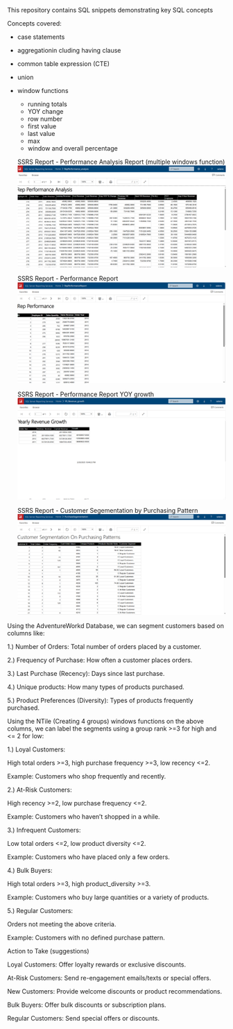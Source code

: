 This repository contains SQL snippets demonstrating key SQL concepts

Concepts covered:

- case statements
- aggregationin cluding having clause
- common table expression (CTE)
- union
- window functions

  - running totals
  - YOY change
  - row number
  - first value
  - last value
  - max
  - window and overall percentage

  SSRS Report - Performance Analysis Report (multiple windows function)
  ![Alt text](T-SQL/SSRS_Performance_analysis.png)

  SSRS Report - Performance Report
  ![Alt text](T-SQL/SSRS_Performance_Report.png)

  SSRS Report - Performance Report YOY growth
  ![Alt text](T-SQL/SSRS_Performance_YOY_growth.png)

  SSRS Report - Customer Segementation by Purchasing Pattern
  ![Alt text](T-SQL/Customer_Segement.png)

Using the AdventureWorkd Database, we can segment customers based on columns like:

1.) Number of Orders: Total number of orders placed by a customer.

2.) Frequency of Purchase: How often a customer places orders.

3.) Last Purchase (Recency): Days since last purchase.

4.) Unique products: How many types of products purchased.

5.) Product Preferences (Diversity): Types of products frequently purchased.

Using the NTile (Creating 4 groups) windows functions on the above columns,
we can label the segments using a group rank >=3 for high and <= 2 for low:

1.) Loyal Customers:

High total orders >=3, high purchase frequency >=3, low recency <=2.

Example: Customers who shop frequently and recently.

2.) At-Risk Customers:

High recency >=2, low purchase frequency <=2.

Example: Customers who haven’t shopped in a while.

3.) Infrequent Customers:

Low total orders <=2, low product diversity <=2.

Example: Customers who have placed only a few orders.

4.) Bulk Buyers:

High total orders >=3, high product_diversity >=3.

Example: Customers who buy large quantities or a variety of products.

5.) Regular Customers:

Orders not meeting the above criteria.

Example: Customers with no defined purchase pattern.

Action to Take (suggestions)

Loyal Customers: Offer loyalty rewards or exclusive discounts.

At-Risk Customers: Send re-engagement emails/texts or special offers.

New Customers: Provide welcome discounts or product recommendations.

Bulk Buyers: Offer bulk discounts or subscription plans.

Regular Customers: Send special offers or discounts.
